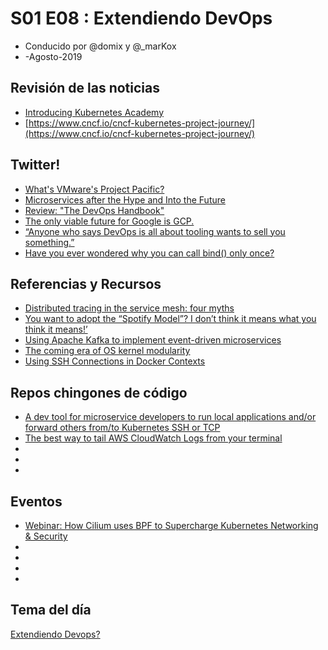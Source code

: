 # S01 E08 : Extendiendo DevOps

- Conducido por @domix y @_marKox
- -Agosto-2019

<!---
## Contenido

- 00:00:00 - ¡Bienvenida al podcast!
- 00:02:00 - Revisión de las noticias
- 00:04:00 - Tema
--->

## Revisión de las noticias

* [Introducing Kubernetes Academy](https://twitter.com/cloudnativeapps/status/1166380599998726145/)
* [https://www.cncf.io/cncf-kubernetes-project-journey/](https://www.cncf.io/cncf-kubernetes-project-journey/)

## Twitter!

* [What's VMware's Project Pacific?](https://twitter.com/i/web/status/1166009717392412673)
* [Microservices after the Hype and Into the Future](https://twitter.com/ewolff/status/1166604164362887168/)
* [Review: "The DevOps Handbook"](https://twitter.com/PabloIF/status/1166252300702224385/)
* [The only viable future for Google is GCP.](https://twitter.com/solomonstre/status/1166163747523780609/)
* [“Anyone who says DevOps is all about tooling wants to sell you something.”](https://twitter.com/azimman/status/1165413212616921088/)
* [Have you ever wondered why you can call bind() only once?](https://twitter.com/majek04/status/1167043557095608321)

## Referencias y Recursos

* [Distributed tracing in the service mesh: four myths](https://linkerd.io/2019/08/09/service-mesh-distributed-tracing-myths/)
* [You want to adopt the “Spotify Model”? I don’t think it means what you think it means!’](https://medium.com/serious-scrum/you-want-to-adopt-the-spotify-model-i-dont-think-it-means-what-you-think-it-means-7df4316081f)
* [Using Apache Kafka to implement event-driven microservices
](https://dev.to/victorgil/using-apache-kafka-to-implement-event-driven-microservices-af2)
* [The coming era of OS kernel modularity](https://twitter.com/nanovms/status/1135967432638488576/)
* [Using SSH Connections in Docker Contexts](https://blog.mikesir87.io/2019/08/using-ssh-connections-in-docker-contexts/)

## Repos chingones de código

* [A dev tool for microservice developers to run local applications and/or forward others from/to Kubernetes SSH or TCP](https://github.com/eko/monday)
* [The best way to tail AWS CloudWatch Logs from your terminal](https://github.com/lucagrulla/cw)
* []()
* []()
* []()

## Eventos

* [Webinar: How Cilium uses BPF to Supercharge Kubernetes Networking & Security](https://www.cncf.io/webinars/how-cilium-uses-bpf-to-supercharge-kubernetes-networking-security/)
* []()
* []()
* []()
* []()


## Tema del día

[Extendiendo Devops?](https://smarchy.com/blog/f/archops-part-ii-extending-the-devops-loop)

